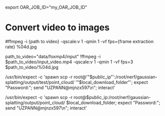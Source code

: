 export OAR_JOB_ID="my_OAR_JOB_ID"

# Convert video to images
#ffmpeg -i {path to video} -qscale:v 1 -qmin 1 -vf fps={frame extraction rate} %04d.jpg

path_to_video="data/foxmp4/input"
!ffmpeg -i $path_to_video/input_video.mp4 -qscale:v 1 -qmin 1 -vf fps=3 $path_to_video/%04d.jpg

/usr/bin/expect -c 'spawn scp -r root@'"$public_ip"':/root/nerf/gaussian-splatting/output/test/point_cloud/ '"$local_download_folder"'; expect "Password:"; send "UZPANN@mjnzx597\n"; interact'

/usr/bin/expect -c 'spawn scp -r root@$public_ip:/root/nerf/gaussian-splatting/output/point_cloud/ $local_download_folder; expect "Password:"; send "UZPANN@mjnzx597\n"; interact'
